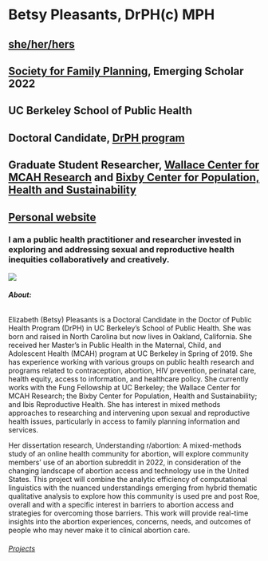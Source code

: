 # Betsy Pleasants, DrPH(c) MPH
## [she/her/hers](https://www.aclunc.org/article/frequently-asked-questions-whats-pronoun)
## [Society for Family Planning](https://www.societyfp.org/), Emerging Scholar 2022
## UC Berkeley School of Public Health
## Doctoral Candidate, [DrPH program](https://publichealth.berkeley.edu/academics/interdisciplinary/doctor-of-public-health-drph/)
## Graduate Student Researcher, [Wallace Center for MCAH Research](https://www.wallacecenter.berkeley.edu/) and [Bixby Center for Population, Health and Sustainability](https://bixby.berkeley.edu/)

## [Personal website](https://www.bpleasants.com/)


### I am a public health practitioner and researcher invested in exploring and addressing sexual and reproductive health inequities collaboratively and creatively.

![ ](https://images.squarespace-cdn.com/content/v1/5ac6a6e1fcf7fd0e72902848/1523822786566-O9XASXOPA9SWYZEUILM7/2015-12-06+13.45.36.jpg)


###### **About:**

Elizabeth (Betsy) Pleasants is a Doctoral Candidate in the Doctor of Public Health Program (DrPH) in UC Berkeley’s School of Public Health. She was born and raised in North Carolina but now lives in Oakland, California. She received her Master’s in Public Health in the Maternal, Child, and Adolescent Health (MCAH) program at UC Berkeley in Spring of 2019. She has experience working with various groups on public health research and programs related to contraception, abortion, HIV prevention, perinatal care, health equity, access to information, and healthcare policy. She currently works with the Fung Fellowship at UC Berkeley; the Wallace Center for MCAH Research; the Bixby Center for Population, Health and Sustainability; and Ibis Reproductive Health. She has interest in mixed methods approaches to researching and intervening upon sexual and reproductive health issues, particularly in access to family planning information and services. 

Her dissertation research, Understanding r/abortion: A mixed-methods study of an online health community for abortion, will explore community members’ use of an abortion subreddit in 2022, in consideration of the changing landscape of abortion access and technology use in the United States. This project will combine the analytic efficiency of computational linguistics with the nuanced understandings emerging from hybrid thematic qualitative analysis to explore how this community is used pre and post Roe, overall and with a specific interest in barriers to abortion access and strategies for overcoming those barriers. This work will provide real-time insights into the abortion experiences, concerns, needs, and outcomes of people who may never make it to clinical abortion care.

###### [*Projects*](https://bpleasants.github.io/projects)






